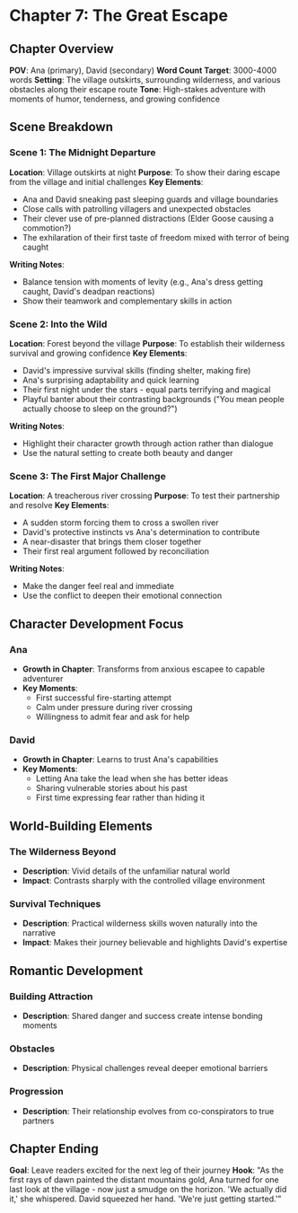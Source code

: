 # Chapter 7: The Great Escape

## Chapter Overview
**POV**: Ana (primary), David (secondary)
**Word Count Target**: 3000-4000 words
**Setting**: The village outskirts, surrounding wilderness, and various obstacles along their escape route
**Tone**: High-stakes adventure with moments of humor, tenderness, and growing confidence

## Scene Breakdown

### Scene 1: The Midnight Departure
**Location**: Village outskirts at night
**Purpose**: To show their daring escape from the village and initial challenges
**Key Elements**:
- Ana and David sneaking past sleeping guards and village boundaries
- Close calls with patrolling villagers and unexpected obstacles
- Their clever use of pre-planned distractions (Elder Goose causing a commotion?)
- The exhilaration of their first taste of freedom mixed with terror of being caught

**Writing Notes**:
- Balance tension with moments of levity (e.g., Ana's dress getting caught, David's deadpan reactions)
- Show their teamwork and complementary skills in action

### Scene 2: Into the Wild
**Location**: Forest beyond the village
**Purpose**: To establish their wilderness survival and growing confidence
**Key Elements**:
- David's impressive survival skills (finding shelter, making fire)
- Ana's surprising adaptability and quick learning
- Their first night under the stars - equal parts terrifying and magical
- Playful banter about their contrasting backgrounds ("You mean people actually choose to sleep on the ground?")

**Writing Notes**:
- Highlight their character growth through action rather than dialogue
- Use the natural setting to create both beauty and danger

### Scene 3: The First Major Challenge
**Location**: A treacherous river crossing
**Purpose**: To test their partnership and resolve
**Key Elements**:
- A sudden storm forcing them to cross a swollen river
- David's protective instincts vs Ana's determination to contribute
- A near-disaster that brings them closer together
- Their first real argument followed by reconciliation

**Writing Notes**:
- Make the danger feel real and immediate
- Use the conflict to deepen their emotional connection

## Character Development Focus

### Ana
- **Growth in Chapter**: Transforms from anxious escapee to capable adventurer
- **Key Moments**:
  - First successful fire-starting attempt
  - Calm under pressure during river crossing
  - Willingness to admit fear and ask for help

### David
- **Growth in Chapter**: Learns to trust Ana's capabilities
- **Key Moments**:
  - Letting Ana take the lead when she has better ideas
  - Sharing vulnerable stories about his past
  - First time expressing fear rather than hiding it

## World-Building Elements

### The Wilderness Beyond
- **Description**: Vivid details of the unfamiliar natural world
- **Impact**: Contrasts sharply with the controlled village environment

### Survival Techniques
- **Description**: Practical wilderness skills woven naturally into the narrative
- **Impact**: Makes their journey believable and highlights David's expertise

## Romantic Development

### Building Attraction
- **Description**: Shared danger and success create intense bonding moments

### Obstacles
- **Description**: Physical challenges reveal deeper emotional barriers

### Progression
- **Description**: Their relationship evolves from co-conspirators to true partners

## Chapter Ending

**Goal**: Leave readers excited for the next leg of their journey
**Hook**: "As the first rays of dawn painted the distant mountains gold, Ana turned for one last look at the village - now just a smudge on the horizon. 'We actually did it,' she whispered. David squeezed her hand. 'We're just getting started.'"